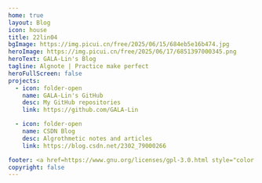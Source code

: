 ```yaml
---
home: true
layout: Blog
icon: house
title: 22lin04
bgImage: https://img.picui.cn/free/2025/06/15/684eb5e16b474.jpg
heroImage: https://img.picui.cn/free/2025/06/17/6851397000345.png
heroText: GALA-Lin's Blog
tagline: Algnote | Practice make perfect
heroFullScreen: false
projects:
  - icon: folder-open
    name: GALA-Lin's GitHub
    desc: My GitHub repositories
    link: https://github.com/GALA-Lin

  - icon: folder-open
    name: CSDN Blog
    desc: Algrothmetic notes and articles
    link: https://blog.csdn.net/2302_79000266

footer: <a href=https://www.gnu.org/licenses/gpl-3.0.html style="color:#808080"> GPL-3.0 Licensed </a> | Copyright © 2025-present <a href="https://github.com/GALA-Lin" style="color:#808080">GALA-Lin</a>
copyright: false
---
```

